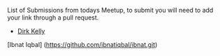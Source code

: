 List of Submissions from todays Meetup, to submit you will need to add your link through a pull request.

* [Dirk Kelly](http://github.com/dirkkelly/dirkkelly.github.com)

[Ibnat Iqbal] (https://github.com/ibnatiqbal/ibnat.git)
